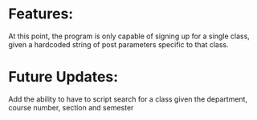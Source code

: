 <h1>
	Features:
</h1>
<p>
	At this point, the program is only capable of signing up for a single class, given a hardcoded string of post parameters specific to that class.
</p>
<h1>
	Future Updates:
</h1>
<p>
	Add the ability to have to script search for a class given the department, course number, section and semester
</p>